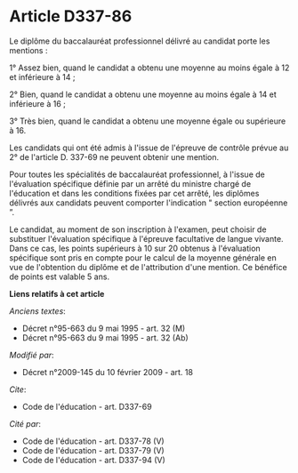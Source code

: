 # Article D337-86

Le diplôme du baccalauréat professionnel délivré au candidat porte les mentions : 

1° Assez bien, quand le candidat a obtenu une moyenne au moins égale à 12 et inférieure à 14 ; 

2° Bien, quand le candidat a obtenu une moyenne au moins égale à 14 et inférieure à 16 ; 

3° Très bien, quand le candidat a obtenu une moyenne égale ou supérieure à 16. 

Les candidats qui ont été admis à l'issue de l'épreuve de contrôle prévue au 2° de l'article D. 337-69 ne peuvent obtenir une
mention. 

Pour toutes les spécialités de baccalauréat professionnel, à l'issue de l'évaluation spécifique définie par un arrêté du
ministre chargé de l'éducation et dans les conditions fixées par cet arrêté, les diplômes délivrés aux candidats peuvent
comporter l'indication " section européenne ”. 

Le candidat, au moment de son inscription à l'examen, peut choisir de substituer l'évaluation spécifique à l'épreuve
facultative de langue vivante. Dans ce cas, les points supérieurs à 10 sur 20 obtenus à l'évaluation spécifique sont pris en
compte pour le calcul de la moyenne générale en vue de l'obtention du diplôme et de l'attribution d'une mention. Ce bénéfice
de points est valable 5 ans.

**Liens relatifs à cet article**

_Anciens textes_:

  - Décret n°95-663 du 9 mai 1995 - art. 32 (M)
  - Décret n°95-663 du 9 mai 1995 - art. 32 (Ab)

_Modifié par_:

  - Décret n°2009-145 du 10 février 2009 - art. 18

_Cite_:

  - Code de l'éducation - art. D337-69

_Cité par_:

  - Code de l'éducation - art. D337-78 (V)
  - Code de l'éducation - art. D337-79 (V)
  - Code de l'éducation - art. D337-94 (V)
